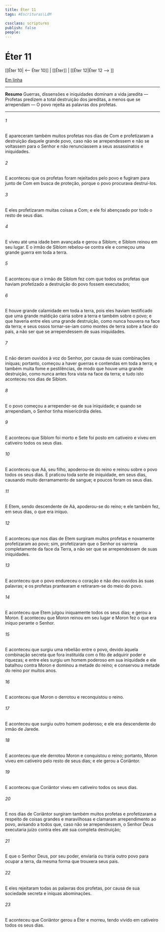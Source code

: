 ```yaml
---
title: Éter 11
tags: #Escrituras\LdM

cssclass: scriptures
publish: false
people:
---
```


# Éter 11
[[Éter 10| <-- Éter 10]] | [[Éter]] | [[Éter 12|Éter 12 --> ]]

[Em linha](https://churchofjesuschrist.org/study/scriptures/bofm/ether/11?lang=por)

---
__Resumo__
Guerras, dissensões e iniquidades dominam a vida jaredita — Profetas predizem a total destruição dos jareditas, a menos que se arrependam — O povo rejeita as palavras dos profetas.

---
###### 1 
E apareceram também muitos profetas nos dias de Com e profetizaram a destruição daquele grande povo, caso não se arrependessem e não se voltassem para o Senhor e não renunciassem a seus assassinatos e iniquidades.

###### 2 
E aconteceu que os profetas foram rejeitados pelo povo e fugiram para junto de Com em busca de proteção, porque o povo procurava destruí-los.

###### 3 
E eles profetizaram muitas coisas a Com; e ele foi abençoado por todo o resto de seus dias.

###### 4 
E viveu até uma idade bem avançada e gerou a Siblom; e Siblom reinou em seu lugar. E o irmão de Siblom rebelou-se contra ele e começou uma grande guerra em toda a terra.

###### 5 
E aconteceu que o irmão de Siblom fez com que todos os profetas que haviam profetizado a destruição do povo fossem executados;

###### 6 
E houve grande calamidade em toda a terra, pois eles haviam testificado que uma grande maldição cairia sobre a terra e também sobre o povo; e que haveria entre eles uma grande destruição, como nunca houvera na face da terra; e seus ossos tornar-se-iam como montes de terra sobre a face do país, a não ser que se arrependessem de suas iniquidades.

###### 7 
E não deram ouvidos à voz do Senhor, por causa de suas combinações iníquas; portanto, começou a haver guerras e contendas em toda a terra; e também muita fome e pestilências, de modo que houve uma grande destruição, como nunca antes fora vista na face da terra; e tudo isto aconteceu nos dias de Siblom.

###### 8 
E o povo começou a arrepender-se de sua iniquidade; e quando se arrependiam, o Senhor tinha misericórdia deles.

###### 9 
E aconteceu que Siblom foi morto e Sete foi posto em cativeiro e viveu em cativeiro todos os seus dias.

###### 10 
E aconteceu que Aá, seu filho, apoderou-se do reino e reinou sobre o povo todos os seus dias. E praticou toda sorte de iniquidade, em seus dias, causando muito derramamento de sangue; e poucos foram os seus dias.

###### 11 
E Etem, sendo descendente de Aá, apoderou-se do reino; e ele também fez, em seus dias, o que era iníquo.

###### 12 
E aconteceu que nos dias de Etem surgiram muitos profetas e novamente profetizaram ao povo; sim, profetizaram que o Senhor os varreria completamente da face da Terra, a não ser que se arrependessem de suas iniquidades.

###### 13 
E aconteceu que o povo endureceu o coração e não deu ouvidos às suas palavras; e os profetas prantearam e retiraram-se do meio do povo.

###### 14 
E aconteceu que Etem julgou iniquamente todos os seus dias; e gerou a Moron. E aconteceu que Moron reinou em seu lugar e Moron fez o que era iníquo perante o Senhor.

###### 15 
E aconteceu que surgiu uma rebelião entre o povo, devido àquela combinação secreta que fora instituída com o fito de adquirir poder e riquezas; e entre eles surgiu um homem poderoso em sua iniquidade e ele batalhou contra Moron e dominou a metade do reino; e conservou a metade do reino por muitos anos.

###### 16 
E aconteceu que Moron o derrotou e reconquistou o reino.

###### 17 
E aconteceu que surgiu outro homem poderoso; e ele era descendente do irmão de Jarede.

###### 18 
E aconteceu que ele derrotou Moron e conquistou o reino; portanto, Moron viveu em cativeiro pelo resto de seus dias; e ele gerou a Coriântor.

###### 19 
E aconteceu que Coriântor viveu em cativeiro todos os seus dias.

###### 20 
E nos dias de Coriântor surgiram também muitos profetas e profetizaram a respeito de coisas grandes e maravilhosas e clamaram arrependimento ao povo, avisando a todos que, caso não se arrependessem, o Senhor Deus executaria juízo contra eles até sua completa destruição;

###### 21 
E que o Senhor Deus, por seu poder, enviaria ou traria outro povo para ocupar a terra, da mesma forma que trouxera seus pais.

###### 22 
E eles rejeitaram todas as palavras dos profetas, por causa de sua sociedade secreta e iníquas abominações.

###### 23 
E aconteceu que Coriântor gerou a Éter e morreu, tendo vivido em cativeiro todos os seus dias.

